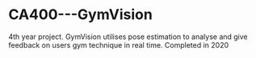 # CA400---GymVision
4th year project. GymVision utilises pose estimation to analyse and give feedback on users gym technique in real time. Completed in 2020
